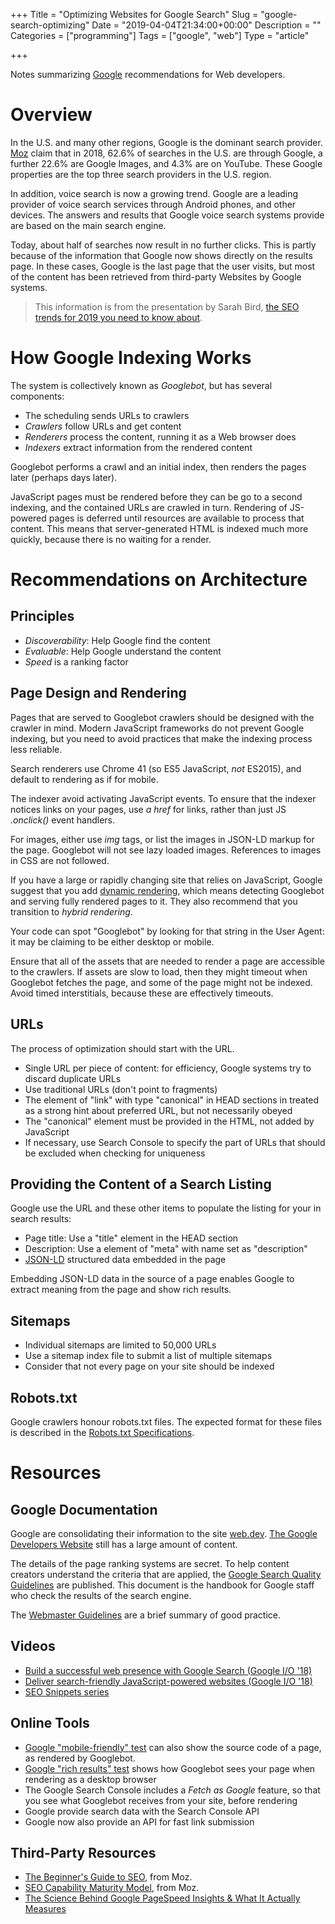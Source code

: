 +++
Title = "Optimizing Websites for Google Search"
Slug = "google-search-optimizing"
Date = "2019-04-04T21:34:00+00:00"
Description = ""
Categories = ["programming"]
Tags = ["google", "web"]
Type = "article"

+++

Notes summarizing [Google](https://www.google.com/) recommendations for Web developers.

<!--more-->

# Overview

In the U.S. and many other regions, Google is the dominant search provider. [Moz](https://www.moz.com) claim that in 2018, 62.6% of searches in the U.S. are through Google, a further 22.6% are Google Images, and 4.3% are on YouTube. These Google properties are the top three search providers in the U.S. region. 

In addition, voice search is now a growing trend. Google are a leading provider of voice search services through Android phones, and other devices. The answers and results that Google voice search systems provide are based on the main search engine.

Today, about half of searches now result in no further clicks. This is partly because of the information that Google now shows directly on the results page. In these cases, Google is the last page that the user visits, but most of the content has been retrieved from third-party Websites by Google systems.

> This information is from the presentation by Sarah Bird, [the SEO trends for 2019 you need to know about](https://www.youtube.com/watch?v=-8MU_cIhL0g).

# How Google Indexing Works

The system is collectively known as *Googlebot*, but has several components:

- The scheduling sends URLs to crawlers 
- *Crawlers* follow URLs and get content
- *Renderers* process the content, running it as a Web browser does
- *Indexers* extract information from the rendered content

Googlebot performs a crawl and an initial index, then renders the pages later (perhaps days later).

JavaScript pages must be rendered before they can be go to a second indexing, and the contained URLs are crawled in turn. Rendering of JS-powered pages is deferred until resources are available to process that content. This means that server-generated HTML is indexed much more quickly, because there is no waiting for a render. 

# Recommendations on Architecture

## Principles

* *Discoverability*: Help Google find the content
* *Evaluable*: Help Google understand the content
* *Speed* is a ranking factor

## Page Design and Rendering

Pages that are served to Googlebot crawlers should be designed with the crawler in mind. Modern JavaScript frameworks do not prevent Google indexing, but you need to avoid practices that make the indexing process less reliable. 

Search renderers use Chrome 41 (so ES5 JavaScript, *not* ES2015), and default to rendering as if for mobile.

The indexer avoid activating JavaScript events. To ensure that the indexer notices links on your pages, use _a href_ for links, rather than just JS _.onclick()_ event handlers.

For images, either use _img_ tags, or list the images in JSON-LD markup for the page. Googlebot will not see lazy loaded images. References to images in CSS are not followed.

If you have a large or rapidly changing site that relies on JavaScript, Google suggest that you add [dynamic rendering](https://developers.google.com/search/docs/guides/dynamic-rendering), which means detecting Googlebot and serving fully rendered pages to it. They also recommend that you transition to _hybrid rendering_.

Your code can spot "Googlebot" by looking for that string in the User Agent: it may be claiming to be either desktop or mobile.

Ensure that all of the assets that are needed to render a page are accessible to the crawlers. If assets are slow to load, then they might timeout when Googlebot fetches the page, and some of the page might not be indexed. Avoid timed interstitials, because these are effectively timeouts.

## URLs

The process of optimization should start with the URL.

- Single URL per piece of content: for efficiency, Google systems try to discard duplicate URLs
- Use traditional URLs (don't point to fragments)
- The element of "link" with type "canonical" in HEAD sections in treated as a strong hint about preferred URL, but not necessarily obeyed
- The "canonical" element must be provided in the HTML, not added by JavaScript
- If necessary, use Search Console to specify the part of URLs that should be excluded when checking for uniqueness

## Providing the Content of a Search Listing 

Google use the URL and these other items to populate the listing for your in search results:

- Page title: Use a "title" element in the HEAD section
- Description: Use a element of "meta" with name set as "description"
- [JSON-LD](https://json-ld.org/) structured data embedded in the page

Embedding JSON-LD data in the source of a page enables Google to extract meaning from the page and show rich results.

## Sitemaps

- Individual sitemaps are limited to 50,000 URLs
- Use a sitemap index file to submit a list of multiple sitemaps
- Consider that not every page on your site should be indexed

## Robots.txt

Google crawlers honour robots.txt files. The expected format for these files is described in the [Robots.txt Specifications](https://developers.google.com/search/reference/robots_txt).

# Resources

## Google Documentation

Google are consolidating their information to the site [web.dev](https://web.dev/). [The Google Developers Website](https://developers.google.com/web/) still has a large amount of content.

The details of the page ranking systems are secret. To help content creators understand the criteria that are applied, the [Google Search Quality Guidelines](https://static.googleusercontent.com/media/www.google.com/en//insidesearch/howsearchworks/assets/searchqualityevaluatorguidelines.pdf) are published. This document is the handbook for Google staff who check the results of the search engine.

The [Webmaster Guidelines](https://support.google.com/webmasters/answer/35769?hl=en) are a brief summary of good practice.

## Videos 

- [Build a successful web presence with Google Search (Google I/O '18)](https://www.youtube.com/watch?v=NO-sdBzb1Hc) 
- [Deliver search-friendly JavaScript-powered websites (Google I/O '18)](https://www.youtube.com/watch?v=PFwUbgvpdaQ)
- [SEO Snippets series](https://www.youtube.com/watch?v=p74HC4x5AUE&list=PLKoqnv2vTMUPhLQ054sMg3vgzy9md9tWg)

## Online Tools

- [Google "mobile-friendly" test](https://search.google.com/test/mobile-friendly) can also show the source code of a page, as rendered by Googlebot. 
- [Google "rich results" test](https://search.google.com/test/rich-results) shows how Googlebot sees your page when rendering as a desktop browser
- The Google Search Console includes a _Fetch as Google_ feature, so that you see what Googlebot receives from your site, before rendering
- Google provide search data with the Search Console API
- Google now also provide an API for fast link submission

## Third-Party Resources

- [The Beginner's Guide to SEO](https://moz.com/beginners-guide-to-seo), from Moz.
- [SEO Capability Maturity Model](https://moz.com/blog/seo-client-maturity), from Moz.
- [The Science Behind Google PageSpeed Insights & What It Actually Measures](https://wpsmackdown.com/google-pagespeed-insights-explained/)
